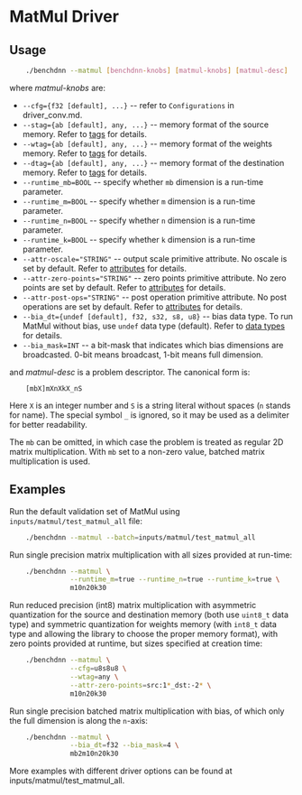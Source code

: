# MatMul Driver

## Usage
``` sh
    ./benchdnn --matmul [benchdnn-knobs] [matmul-knobs] [matmul-desc] ...
```

where *matmul-knobs* are:

 - `--cfg={f32 [default], ...}` -- refer to ``Configurations`` in
            driver_conv.md.
 - `--stag={ab [default], any, ...}` -- memory format of the source memory.
            Refer to [tags](knobs_tag.md) for details.
 - `--wtag={ab [default], any, ...}` -- memory format of the weights memory.
            Refer to [tags](knobs_tag.md) for details.
 - `--dtag={ab [default], any, ...}` -- memory format of the destination memory.
            Refer to [tags](knobs_tag.md) for details.
 - `--runtime_mb=BOOL` -- specify whether `mb` dimension is a run-time
            parameter.
 - `--runtime_m=BOOL` -- specify whether `m` dimension is a run-time parameter.
 - `--runtime_n=BOOL` -- specify whether `n` dimension is a run-time parameter.
 - `--runtime_k=BOOL` -- specify whether `k` dimension is a run-time parameter.
 - `--attr-oscale="STRING"` -- output scale primitive attribute. No oscale is
            set by default. Refer to [attributes](knobs_attr.md) for details.
 - `--attr-zero-points="STRING"` -- zero points primitive attribute. No zero
            points are set by default. Refer to [attributes](knobs_attr.md)
            for details.
 - `--attr-post-ops="STRING"` -- post operation primitive attribute. No post
            operations are set by default. Refer to [attributes](knobs_attr.md)
            for details.
 - `--bia_dt={undef [default], f32, s32, s8, u8}` -- bias data type.
            To run MatMul without bias, use `undef` data type (default).
            Refer to [data types](knobs_dt.md) for details.
 - `--bia_mask=INT` -- a bit-mask that indicates which bias dimensions are
            broadcasted. 0-bit means broadcast, 1-bit means full dimension.

and *matmul-desc* is a problem descriptor. The canonical form is:
```
    [mbX]mXnXkX_nS
```
Here `X` is an integer number and `S` is a string literal without spaces (`n`
stands for name). The special symbol `_` is ignored, so it may be used as a
delimiter for better readability.

The `mb` can be omitted, in which case the problem is treated as regular
2D matrix multiplication. With `mb` set to a non-zero value, batched matrix
multiplication is used.

## Examples

Run the default validation set of MatMul using `inputs/matmul/test_matmul_all`
file:
``` sh
    ./benchdnn --matmul --batch=inputs/matmul/test_matmul_all
```

Run single precision matrix multiplication with all sizes provided at run-time:
``` sh
    ./benchdnn --matmul \
               --runtime_m=true --runtime_n=true --runtime_k=true \
               m10n20k30
```

Run reduced precision (int8) matrix multiplication with asymmetric quantization
for the source and destination memory (both use `uint8_t` data type) and
symmetric quantization for weights memory (with `int8_t` data type and allowing
the library to choose the proper memory format), with zero points provided at
runtime, but sizes specified at creation time:
``` sh
    ./benchdnn --matmul \
               --cfg=u8s8u8 \
               --wtag=any \
               --attr-zero-points=src:1*_dst:-2* \
               m10n20k30
```

Run single precision batched matrix multiplication with bias, of which only the
full dimension is along the `n`-axis:
``` sh
    ./benchdnn --matmul \
               --bia_dt=f32 --bia_mask=4 \
               mb2m10n20k30
```

More examples with different driver options can be found at
inputs/matmul/test_matmul_all.
